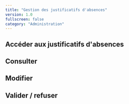 ```yaml
---
title: "Gestion des justificatifs d'absences"
version: 1.0
fullscreen: false
category: "Administration"
---
```


## Accéder aux justificatifs d'absences

## Consulter

## Modifier

## Valider / refuser

